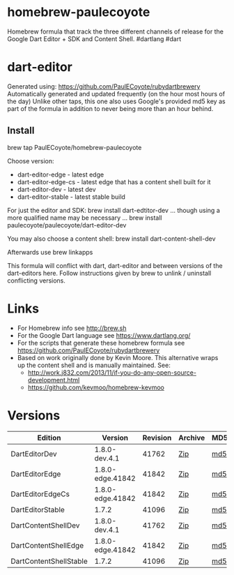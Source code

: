 homebrew-paulecoyote
====================

Homebrew formula that track the three different channels of release for the Google Dart Editor + SDK and Content Shell.  #dartlang #dart

dart-editor
===========

Generated using: https://github.com/PaulECoyote/rubydartbrewery
Automatically generated and updated frequently (on the hour most hours of the day)
Unlike other taps, this one also uses Google's provided md5 key as part of the formula in addition to never being more than an hour behind.

Install
-------
brew tap PaulECoyote/homebrew-paulecoyote

Choose version:
* dart-editor-edge - latest edge
* dart-editor-edge-cs - latest edge that has a content shell built for it
* dart-editor-dev - latest dev
* dart-editor-stable - latest stable build

For just the editor and SDK:
brew install dart-edtitor-dev
... though using a more qualified name may be necessary ...
brew install paulecoyote/paulecoyote/dart-editor-dev

You may also choose a content shell:
brew install dart-content-shell-dev

Afterwards use 
brew linkapps

This formula will conflict with dart, dart-editor and between versions of the dart-editors here.  Follow instructions given by brew to unlink / uninstall conflicting versions.

Links
=====
* For Homebrew info see http://brew.sh
* For the Google Dart language see https://www.dartlang.org/
* For the scripts that generate these homebrew formula see https://github.com/PaulECoyote/rubydartbrewery
* Based on work originally done by Kevin Moore. This alternative wraps up the content shell and is manually maintained.  See: 
    * http://work.j832.com/2013/11/if-you-do-any-open-source-development.html
    * https://github.com/kevmoo/homebrew-kevmoo

Versions
========
| Edition | Version | Revision | Archive | MD5 | Notes |
| ------- | ------- | -------- | ------- | --- | ----- |
| DartEditorDev | 1.8.0-dev.4.1 | 41762 | [Zip](https://storage.googleapis.com/dart-archive/channels/dev/release/41762/editor/darteditor-macos-x64.zip) | [md5](https://storage.googleapis.com/dart-archive/channels/dev/release/41762/editor/darteditor-macos-x64.zip.md5sum) | [Changes](https://storage.googleapis.com/dart-archive/channels/dev/release/latest/changelog.html) |
| DartEditorEdge | 1.8.0-edge.41842 | 41842 | [Zip](https://storage.googleapis.com/dart-archive/channels/be/raw/41842/editor/darteditor-macos-x64.zip) | [md5](https://storage.googleapis.com/dart-archive/channels/be/raw/41842/editor/darteditor-macos-x64.zip.md5sum) | - |
| DartEditorEdgeCs | 1.8.0-edge.41842 | 41842 | [Zip](https://storage.googleapis.com/dart-archive/channels/be/raw/41842/editor/darteditor-macos-x64.zip) | [md5](https://storage.googleapis.com/dart-archive/channels/be/raw/41842/editor/darteditor-macos-x64.zip.md5sum) | - |
| DartEditorStable | 1.7.2 | 41096 | [Zip](https://storage.googleapis.com/dart-archive/channels/stable/release/41096/editor/darteditor-macos-x64.zip) | [md5](https://storage.googleapis.com/dart-archive/channels/stable/release/41096/editor/darteditor-macos-x64.zip.md5sum) | [Changes](https://storage.googleapis.com/dart-archive/channels/stable/release/latest/changelog.html) |
| DartContentShellDev | 1.8.0-dev.4.1 | 41762 | [Zip](https://storage.googleapis.com/dart-archive/channels/dev/release/41762/dartium/content_shell-macos-ia32-release.zip) | [md5](https://storage.googleapis.com/dart-archive/channels/dev/release/41762/dartium/content_shell-macos-ia32-release.zip.md5sum) | - |
| DartContentShellEdge | 1.8.0-edge.41842 | 41842 | [Zip](https://storage.googleapis.com/dart-archive/channels/be/raw/41842/dartium/content_shell-macos-ia32-release.zip) | [md5](https://storage.googleapis.com/dart-archive/channels/be/raw/41842/dartium/content_shell-macos-ia32-release.zip.md5sum) | - |
| DartContentShellStable | 1.7.2 | 41096 | [Zip](https://storage.googleapis.com/dart-archive/channels/stable/release/41096/dartium/content_shell-macos-ia32-release.zip) | [md5](https://storage.googleapis.com/dart-archive/channels/stable/release/41096/dartium/content_shell-macos-ia32-release.zip.md5sum) | - |
